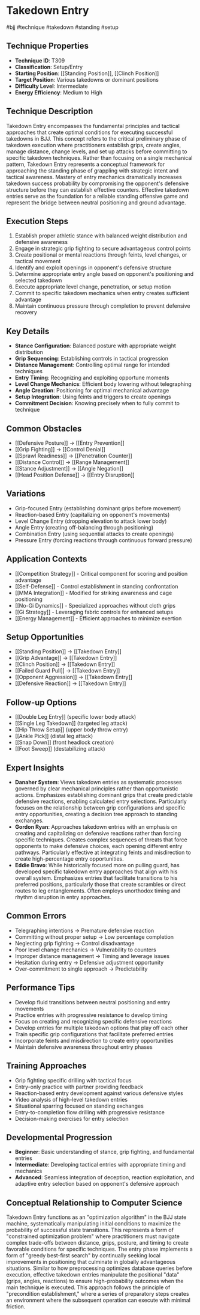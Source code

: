 # Takedown Entry
#bjj #technique #takedown #standing #setup

## Technique Properties
- **Technique ID**: T309
- **Classification**: Setup/Entry
- **Starting Position**: [[Standing Position]], [[Clinch Position]]
- **Target Position**: Various takedowns or dominant positions
- **Difficulty Level**: Intermediate
- **Energy Efficiency**: Medium to High

## Technique Description
Takedown Entry encompasses the fundamental principles and tactical approaches that create optimal conditions for executing successful takedowns in BJJ. This concept refers to the critical preliminary phase of takedown execution where practitioners establish grips, create angles, manage distance, change levels, and set up attacks before committing to specific takedown techniques. Rather than focusing on a single mechanical pattern, Takedown Entry represents a conceptual framework for approaching the standing phase of grappling with strategic intent and tactical awareness. Mastery of entry mechanics dramatically increases takedown success probability by compromising the opponent's defensive structure before they can establish effective counters. Effective takedown entries serve as the foundation for a reliable standing offensive game and represent the bridge between neutral positioning and ground advantage.

## Execution Steps
1. Establish proper athletic stance with balanced weight distribution and defensive awareness
2. Engage in strategic grip fighting to secure advantageous control points
3. Create positional or mental reactions through feints, level changes, or tactical movement
4. Identify and exploit openings in opponent's defensive structure
5. Determine appropriate entry angle based on opponent's positioning and selected takedown
6. Execute appropriate level change, penetration, or setup motion
7. Commit to specific takedown mechanics when entry creates sufficient advantage
8. Maintain continuous pressure through completion to prevent defensive recovery

## Key Details
- **Stance Configuration**: Balanced posture with appropriate weight distribution
- **Grip Sequencing**: Establishing controls in tactical progression
- **Distance Management**: Controlling optimal range for intended techniques
- **Entry Timing**: Recognizing and exploiting opportune moments
- **Level Change Mechanics**: Efficient body lowering without telegraphing
- **Angle Creation**: Positioning for optimal mechanical advantage
- **Setup Integration**: Using feints and triggers to create openings
- **Commitment Decision**: Knowing precisely when to fully commit to technique

## Common Obstacles
- [[Defensive Posture]] → [[Entry Prevention]]
- [[Grip Fighting]] → [[Control Denial]]
- [[Sprawl Readiness]] → [[Penetration Counter]]
- [[Distance Control]] → [[Range Management]]
- [[Stance Adjustment]] → [[Angle Negation]]
- [[Head Position Defense]] → [[Entry Disruption]]

## Variations
- Grip-focused Entry (establishing dominant grips before movement)
- Reaction-based Entry (capitalizing on opponent's movements)
- Level Change Entry (dropping elevation to attack lower body)
- Angle Entry (creating off-balancing through positioning)
- Combination Entry (using sequential attacks to create openings)
- Pressure Entry (forcing reactions through continuous forward pressure)

## Application Contexts
- [[Competition Strategy]] - Critical component for scoring and position advantage
- [[Self-Defense]] - Control establishment in standing confrontation
- [[MMA Integration]] - Modified for striking awareness and cage positioning
- [[No-Gi Dynamics]] - Specialized approaches without cloth grips
- [[Gi Strategy]] - Leveraging fabric controls for enhanced setups
- [[Energy Management]] - Efficient approaches to minimize exertion

## Setup Opportunities
- [[Standing Position]] → [[Takedown Entry]]
- [[Grip Advantage]] → [[Takedown Entry]]
- [[Clinch Position]] → [[Takedown Entry]]
- [[Failed Guard Pull]] → [[Takedown Entry]]
- [[Opponent Aggression]] → [[Takedown Entry]]
- [[Defensive Reaction]] → [[Takedown Entry]]

## Follow-up Options
- [[Double Leg Entry]] (specific lower body attack)
- [[Single Leg Takedown]] (targeted leg attack)
- [[Hip Throw Setup]] (upper body throw entry)
- [[Ankle Pick]] (distal leg attack)
- [[Snap Down]] (front headlock creation)
- [[Foot Sweep]] (destabilizing attack)

## Expert Insights
- **Danaher System**: Views takedown entries as systematic processes governed by clear mechanical principles rather than opportunistic actions. Emphasizes establishing dominant grips that create predictable defensive reactions, enabling calculated entry selections. Particularly focuses on the relationship between grip configurations and specific entry opportunities, creating a decision tree approach to standing exchanges.
- **Gordon Ryan**: Approaches takedown entries with an emphasis on creating and capitalizing on defensive reactions rather than forcing specific techniques. Creates complex sequences of threats that force opponents to make defensive choices, each opening different entry pathways. Particularly effective at integrating feints and misdirection to create high-percentage entry opportunities.
- **Eddie Bravo**: While historically focused more on pulling guard, has developed specific takedown entry approaches that align with his overall system. Emphasizes entries that facilitate transitions to his preferred positions, particularly those that create scrambles or direct routes to leg entanglements. Often employs unorthodox timing and rhythm disruption in entry approaches.

## Common Errors
- Telegraphing intentions → Premature defensive reaction
- Committing without proper setup → Low percentage completion
- Neglecting grip fighting → Control disadvantage
- Poor level change mechanics → Vulnerability to counters
- Improper distance management → Timing and leverage issues
- Hesitation during entry → Defensive adjustment opportunity
- Over-commitment to single approach → Predictability

## Performance Tips
- Develop fluid transitions between neutral positioning and entry movements
- Practice entries with progressive resistance to develop timing
- Focus on creating and recognizing specific defensive reactions
- Develop entries for multiple takedown options that play off each other
- Train specific grip configurations that facilitate preferred entries
- Incorporate feints and misdirection to create entry opportunities
- Maintain defensive awareness throughout entry phases

## Training Approaches
- Grip fighting specific drilling with tactical focus
- Entry-only practice with partner providing feedback
- Reaction-based entry development against various defensive styles
- Video analysis of high-level takedown entries
- Situational sparring focused on standing exchanges
- Entry-to-completion flow drilling with progressive resistance
- Decision-making exercises for entry selection

## Developmental Progression
- **Beginner**: Basic understanding of stance, grip fighting, and fundamental entries
- **Intermediate**: Developing tactical entries with appropriate timing and mechanics
- **Advanced**: Seamless integration of deception, reaction exploitation, and adaptive entry selection based on opponent's defensive approach

## Conceptual Relationship to Computer Science
Takedown Entry functions as an "optimization algorithm" in the BJJ state machine, systematically manipulating initial conditions to maximize the probability of successful state transitions. This represents a form of "constrained optimization problem" where practitioners must navigate complex trade-offs between distance, grips, posture, and timing to create favorable conditions for specific techniques. The entry phase implements a form of "greedy best-first search" by continually seeking local improvements in positioning that culminate in globally advantageous situations. Similar to how preprocessing optimizes database queries before execution, effective takedown entries manipulate the positional "data" (grips, angles, reactions) to ensure high-probability outcomes when the main technique is executed. This approach follows the principle of "precondition establishment," where a series of preparatory steps creates an environment where the subsequent operation can execute with minimal friction.
